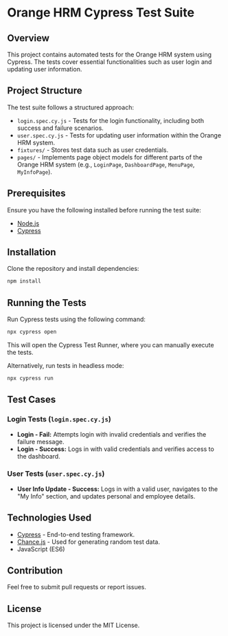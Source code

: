 # Orange HRM Cypress Test Suite

## Overview
This project contains automated tests for the Orange HRM system using Cypress. The tests cover essential functionalities such as user login and updating user information.

## Project Structure
The test suite follows a structured approach:

- `login.spec.cy.js` - Tests for the login functionality, including both success and failure scenarios.
- `user.spec.cy.js` - Tests for updating user information within the Orange HRM system.
- `fixtures/` - Stores test data such as user credentials.
- `pages/` - Implements page object models for different parts of the Orange HRM system (e.g., `LoginPage`, `DashboardPage`, `MenuPage`, `MyInfoPage`).

## Prerequisites
Ensure you have the following installed before running the test suite:
- [Node.js](https://nodejs.org/)
- [Cypress](https://www.cypress.io/)

## Installation
Clone the repository and install dependencies:
```sh
npm install
```

## Running the Tests
Run Cypress tests using the following command:
```sh
npx cypress open
```
This will open the Cypress Test Runner, where you can manually execute the tests.

Alternatively, run tests in headless mode:
```sh
npx cypress run
```

## Test Cases
### Login Tests (`login.spec.cy.js`)
- **Login - Fail:** Attempts login with invalid credentials and verifies the failure message.
- **Login - Success:** Logs in with valid credentials and verifies access to the dashboard.

### User Tests (`user.spec.cy.js`)
- **User Info Update - Success:** Logs in with a valid user, navigates to the "My Info" section, and updates personal and employee details.

## Technologies Used
- [Cypress](https://www.cypress.io/) - End-to-end testing framework.
- [Chance.js](https://chancejs.com/) - Used for generating random test data.
- JavaScript (ES6)

## Contribution
Feel free to submit pull requests or report issues.

## License
This project is licensed under the MIT License.


